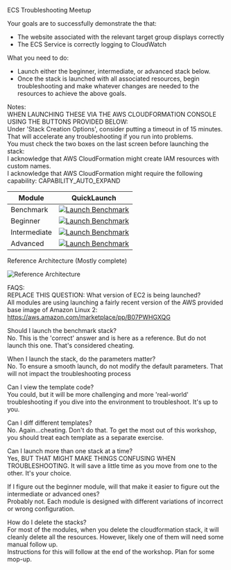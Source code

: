 ECS Troubleshooting Meetup  

Your goals are to successfully demonstrate the that:  
* The website associated with the relevant target group displays correctly
* The ECS Service is correctly logging to CloudWatch

What you need to do:  
* Launch either the beginner, intermediate, or advanced stack below. 
* Once the stack is launched with all associated resources, begin troubleshooting and make whatever changes are needed to the resources to achieve the above goals.

Notes:  
WHEN LAUNCHING THESE VIA THE AWS CLOUDFORMATION CONSOLE USING THE BUTTONS PROVIDED BELOW:  
Under 'Stack Creation Options', consider putting a timeout in of 15 minutes.  That will accelerate any troubleshooting if you run into problems.  
You must check the two boxes on the last screen before launching the stack:  
I acknowledge that AWS CloudFormation might create IAM resources with custom names.  
I acknowledge that AWS CloudFormation might require the following capability: CAPABILITY_AUTO_EXPAND  


|Module          | QuickLaunch |
|----------------|--------------|
|Benchmark| [![Launch Benchmark](https://s3.amazonaws.com/cloudformation-examples/cloudformation-launch-stack.png)](https://console.aws.amazon.com/cloudformation/home?region=us-west-2#/stacks/new?stackName=ecs-meetup-benchmark&templateURL=https://cloudbutton-meetups.s3-us-west-2.amazonaws.com/ECS/CloudFormation/vpc_subnets_create_meetup-benchmark.yaml)|
|Beginner| [![Launch Benchmark](https://s3.amazonaws.com/cloudformation-examples/cloudformation-launch-stack.png)](https://console.aws.amazon.com/cloudformation/home?region=us-west-2#/stacks/new?stackName=ecs-meetup-beginner&templateURL=https://cloudbutton-meetups.s3-us-west-2.amazonaws.com/ECS/CloudFormation/vpc_subnets_create_beginner.yaml)|
|Intermediate| [![Launch Benchmark](https://s3.amazonaws.com/cloudformation-examples/cloudformation-launch-stack.png)](https://console.aws.amazon.com/cloudformation/home?region=us-west-2#/stacks/new?stackName=ecs-meetup-intermediate&templateURL=https://cloudbutton-meetups.s3-us-west-2.amazonaws.com/ECS/CloudFormation/vpc_subnets_create_intermediate.yaml)|
|Advanced| [![Launch Benchmark](https://s3.amazonaws.com/cloudformation-examples/cloudformation-launch-stack.png)](https://console.aws.amazon.com/cloudformation/home?region=us-west-2#/stacks/new?stackName=ecs-meetup-advanced&templateURL=https://cloudbutton-meetups.s3-us-west-2.amazonaws.com/ECS/CloudFormation/vpc_subnets_create_advanced.yaml)|


Reference Architecture (Mostly complete)

![Reference Architecture](https://cloudbutton-meetups.s3-us-west-2.amazonaws.com/RefArch/RefArch-VPCMeetup.jpeg)


FAQS:  
REPLACE THIS QUESTION: What version of EC2 is being launched?  
All modules are using launching a fairly recent version of the AWS provided base image of Amazon Linux 2: https://aws.amazon.com/marketplace/pp/B07PWHGXQG
  
Should I launch the benchmark stack?  
No.  This is the 'correct' answer and is here as a reference.  But do not launch this one.  That's considered cheating.

When I launch the stack, do the parameters matter?  
No. To ensure a smooth launch, do not modify the default parameters.  That will not impact the troubleshooting process

Can I view the template code?  
You could, but it will be more challenging and more 'real-world' troubleshooting if you dive into the environment to troubleshoot.  It's up to you.

Can I diff different templates?  
No.  Again...cheating.  Don't do that. To get the most out of this workshop, you should treat each template as a separate exercise.

Can I launch more than one stack at a time?  
Yes, BUT THAT MIGHT MAKE THINGS CONFUSING WHEN TROUBLESHOOTING.  It will save a little time as you move from one to the other.  It's your choice.

If I figure out the beginner module, will that make it easier to figure out the intermediate or advanced ones?  
Probably not.  Each module is designed with different variations of incorrect or wrong configuration.

How do I delete the stacks?  
For most of the modules, when you delete the cloudformation stack, it will cleanly delete all the resources.  However, likely one of them will need some manual follow up.  
Instructions for this will follow at the end of the workshop.  Plan for some mop-up.


